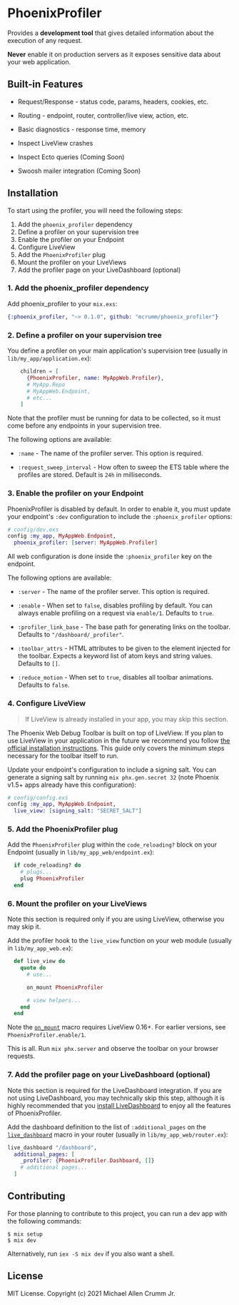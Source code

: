 # PhoenixProfiler

<!-- MDOC -->
Provides a **development tool** that gives detailed information about the execution of any request.

**Never** enable it on production servers as it exposes sensitive data about your web application.

## Built-in Features

* Request/Response - status code, params, headers, cookies, etc.

* Routing - endpoint, router, controller/live view, action, etc.

* Basic diagnostics - response time, memory

* Inspect LiveView crashes

* Inspect Ecto queries (Coming Soon)

* Swoosh mailer integration (Coming Soon)

## Installation

To start using the profiler, you will need the following steps:

1. Add the `phoenix_profiler` dependency
2. Define a profiler on your supervision tree
3. Enable the profiler on your Endpoint
4. Configure LiveView
5. Add the `PhoenixProfiler` plug
6. Mount the profiler on your LiveViews
7. Add the profiler page on your LiveDashboard (optional)

### 1. Add the phoenix_profiler dependency

Add phoenix_profiler to your `mix.exs`:

```elixir
{:phoenix_profiler, "~> 0.1.0", github: "mcrumm/phoenix_profiler"}
```

### 2. Define a profiler on your supervision tree

You define a profiler on your main application's supervision
tree (usually in `lib/my_app/application.ex`):

```elixir
    children = [
      {PhoenixProfiler, name: MyAppWeb.Profiler},
      # MyApp.Repo
      # MyAppWeb.Endpoint,
      # etc...
    ]
```

Note that the profiler must be running for data to be collected,
so it must come before any endpoints in your supervision tree.

The following options are available:

* `:name` - The name of the profiler server. This option is required.

* `:request_sweep_interval` - How often to sweep the ETS table where
  the profiles are stored. Default is `24h` in milliseconds.

### 3. Enable the profiler on your Endpoint

PhoenixProfiler is disabled by default. In order to enable it,
you must update your endpoint's `:dev` configuration to include the
`:phoenix_profiler` options:

```elixir
# config/dev.exs
config :my_app, MyAppWeb.Endpoint,
  phoenix_profiler: [server: MyAppWeb.Profiler]
```

All web configuration is done inside the `:phoenix_profiler` key on the endpoint.

The following options are available:

* `:server` - The name of the profiler server. This option is required.

* `:enable` - When set to `false`, disables profiling by default. You can
  always enable profiling on a request via `enable/1`. Defaults to `true`.

* `:profiler_link_base` - The base path for generating links
  on the toolbar. Defaults to `"/dashboard/_profiler"`.

* `:toolbar_attrs` - HTML attributes to be given to the element
  injected for the toolbar. Expects a keyword list of atom keys and
  string values. Defaults to `[]`.

* `:reduce_motion` - When set to `true`, disables all toolbar animations.
  Defaults to `false`.

### 4. Configure LiveView

> If LiveView is already installed in your app, you may skip this section.

The Phoenix Web Debug Toolbar is built on top of LiveView. If you plan to use LiveView in your application in the future we recommend you follow [the official installation instructions](https://hexdocs.pm/phoenix_live_view/installation.html).
This guide only covers the minimum steps necessary for the toolbar itself to run.

Update your endpoint's configuration to include a signing salt. You can generate a signing salt by running `mix phx.gen.secret 32` (note Phoenix v1.5+ apps already have this configuration):

```elixir
# config/config.exs
config :my_app, MyAppWeb.Endpoint,
  live_view: [signing_salt: "SECRET_SALT"]
```

### 5. Add the PhoenixProfiler plug

Add the `PhoenixProfiler` plug within the `code_reloading?`
block on your Endpoint (usually in `lib/my_app_web/endpoint.ex`):

```elixir
  if code_reloading? do
    # plugs...
    plug PhoenixProfiler
  end
```

### 6. Mount the profiler on your LiveViews

Note this section is required only if you are using LiveView, otherwise you may skip it.

Add the profiler hook to the `live_view` function on your
web module (usually in `lib/my_app_web.ex`):

```elixir
  def live_view do
    quote do
      # use...

      on_mount PhoenixProfiler

      # view helpers...
    end
  end
```

Note the [`on_mount`](`Phoenix.LiveView.on_mount/1`) macro requires LiveView 0.16+. For earlier versions,
see `PhoenixProfiler.enable/1`.

This is all. Run `mix phx.server` and observe the toolbar on your browser requests.

### 7. Add the profiler page on your LiveDashboard (optional)

Note this section is required for the LiveDashboard integration. If you are
not using LiveDashboard, you may technically skip this step, although it is
highly recommended that you
[install LiveDashboard](https://hexdocs.pm/phoenix_live_dashboard/Phoenix.LiveDashboard.html#module-installation)
to enjoy all the features of PhoenixProfiler.

Add the dashboard definition to the list of `:additional_pages` on
the [`live_dashboard`](`Phoenix.LiveDashboard.Router.live_dashboard/2`) macro
in your router (usually in `lib/my_app_web/router.ex`):

```elixir
live_dashboard "/dashboard",
  additional_pages: [
    _profiler: {PhoenixProfiler.Dashboard, []}
    # additional pages...
  ]
```

<!-- MDOC -->

## Contributing

For those planning to contribute to this project, you can run a dev app with the following commands:

    $ mix setup
    $ mix dev

Alternatively, run `iex -S mix dev` if you also want a shell.

## License

MIT License. Copyright (c) 2021 Michael Allen Crumm Jr.
